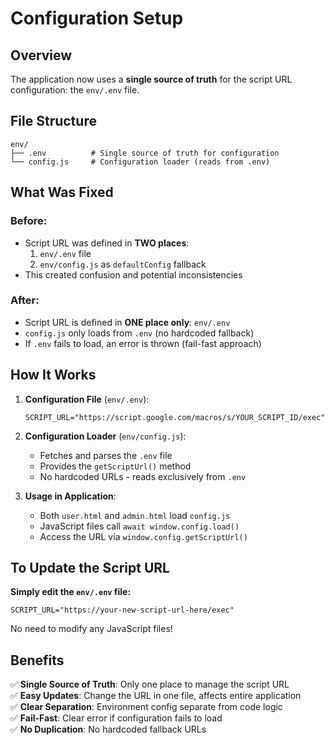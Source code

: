 # Configuration Setup

## Overview
The application now uses a **single source of truth** for the script URL configuration: the `env/.env` file.

## File Structure
```
env/
├── .env          # Single source of truth for configuration
└── config.js     # Configuration loader (reads from .env)
```

## What Was Fixed

### Before:
- Script URL was defined in **TWO places**:
  1. `env/.env` file
  2. `env/config.js` as `defaultConfig` fallback
- This created confusion and potential inconsistencies

### After:
- Script URL is defined in **ONE place only**: `env/.env`
- `config.js` only loads from `.env` (no hardcoded fallback)
- If `.env` fails to load, an error is thrown (fail-fast approach)

## How It Works

1. **Configuration File** (`env/.env`):
   ```env
   SCRIPT_URL="https://script.google.com/macros/s/YOUR_SCRIPT_ID/exec"
   ```

2. **Configuration Loader** (`env/config.js`):
   - Fetches and parses the `.env` file
   - Provides the `getScriptUrl()` method
   - No hardcoded URLs - reads exclusively from `.env`

3. **Usage in Application**:
   - Both `user.html` and `admin.html` load `config.js`
   - JavaScript files call `await window.config.load()`
   - Access the URL via `window.config.getScriptUrl()`

## To Update the Script URL

**Simply edit the `env/.env` file:**
```env
SCRIPT_URL="https://your-new-script-url-here/exec"
```

No need to modify any JavaScript files!

## Benefits

✅ **Single Source of Truth**: Only one place to manage the script URL  
✅ **Easy Updates**: Change the URL in one file, affects entire application  
✅ **Clear Separation**: Environment config separate from code logic  
✅ **Fail-Fast**: Clear error if configuration fails to load  
✅ **No Duplication**: No hardcoded fallback URLs
